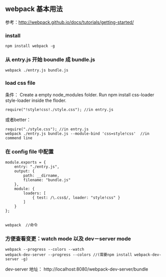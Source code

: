 ## webpack 基本用法

参考：http://webpack.github.io/docs/tutorials/getting-started/

### install

	npm install webpack -g

### 从 entry.js 开始 boundle 成 bundle.js

	webpack ./entry.js bundle.js

### load css file 

条件：
Create a empty node_modules folder. Run npm install css-loader style-loader inside the floder.

	require("!style!css!./style.css"); //in entry.js

或者better：

	require("./style.css"); //in entry.js
	webpack ./entry.js bundle.js --module-bind 'css=style!css'  //in commend line

### 在 config file 中配置

	module.exports = {
	    entry: "./entry.js",
	    output: {
	        path: __dirname,
	        filename: "bundle.js"
	    },
	    module: {
	        loaders: [
	            { test: /\.css$/, loader: "style!css" }
	        ]
	    }
	};


	webpack  //命令

### 方便查看变更：watch mode 以及 dev－server mode

	webpack --progress --colors --watch
	webpack-dev-server --progress --colors //(需要npm install webpack-dev-server -g)

dev-server 地址： http://localhost:8080/webpack-dev-server/bundle